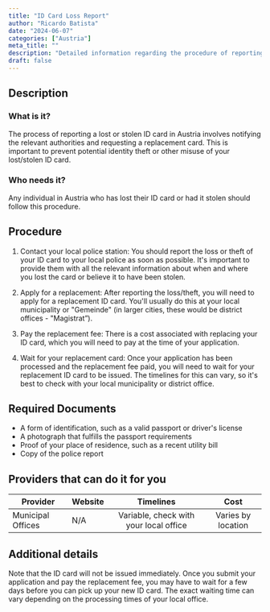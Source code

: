 ```yaml
---
title: "ID Card Loss Report"
author: "Ricardo Batista"
date: "2024-06-07"
categories: ["Austria"]
meta_title: ""
description: "Detailed information regarding the procedure of reporting a lost or stolen ID Card in Austria."
draft: false
---
```


## Description
### What is it?
The process of reporting a lost or stolen ID card in Austria involves notifying the relevant authorities and requesting a replacement card. This is important to prevent potential identity theft or other misuse of your lost/stolen ID card.

### Who needs it?
Any individual in Austria who has lost their ID card or had it stolen should follow this procedure. 

## Procedure

1. Contact your local police station: You should report the loss or theft of your ID card to your local police as soon as possible. It's important to provide them with all the relevant information about when and where you lost the card or believe it to have been stolen.

2. Apply for a replacement: After reporting the loss/theft, you will need to apply for a replacement ID card. You'll usually do this at your local municipality or "Gemeinde" (in larger cities, these would be district offices - "Magistrat”).

3. Pay the replacement fee: There is a cost associated with replacing your ID card, which you will need to pay at the time of your application.

4. Wait for your replacement card: Once your application has been processed and the replacement fee paid, you will need to wait for your replacement ID card to be issued. The timelines for this can vary, so it's best to check with your local municipality or district office.

## Required Documents
- A form of identification, such as a valid passport or driver's license
- A photograph that fulfills the passport requirements
- Proof of your place of residence, such as a recent utility bill
- Copy of the police report

## Providers that can do it for you

| Provider        |     Website     |     Timelines    |       Cost      |
| --------------- | --------------- |  :-------------: | :-------------: |
| Municipal Offices|N/A   | Variable, check with your local office | Varies by location |

## Additional details
Note that the ID card will not be issued immediately. Once you submit your application and pay the replacement fee, you may have to wait for a few days before you can pick up your new ID card. The exact waiting time can vary depending on the processing times of your local office.